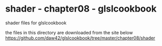 shader - chapter08 - glslcookbook
===============

shader files for glslcookbook <br/>

the files in this directory are downloaded from the site below <br/>
https://github.com/daw42/glslcookbook/tree/master/chapter08/shader <br/>


